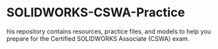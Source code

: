 # SOLIDWORKS-CSWA-Practice
his repository contains resources, practice files, and models to help you prepare for the Certified SOLIDWORKS Associate (CSWA) exam.
